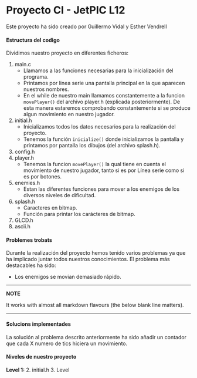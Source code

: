 # Proyecto CI - JetPIC L12

Este proyecto ha sido creado por Guillermo Vidal y Esther Vendrell

#### Estructura del codigo

Dividimos nuestro proyecto en diferentes ficheros:
1. main.c
   - Llamamos a las funciones necesarias para la inicialización del programa.
   - Printamos por linea serie una pantalla principal en la que aparecen nuestros nombres. 
   - En el while de nuestro main llamamos constantemente a la funcion `movePlayer()` del archivo player.h (explicada posteriormente). De esta manera estaremos comprobando constantemente si se produce algun movimiento en nuestro jugador.
2. initial.h
   - Inicializamos todos los datos necesarios para la realización del proyecto.
   - Tenemos la función `inicialize()` donde inicializamos la pantalla y printamos por pantalla los dibujos (del archivo splash.h).
3. config.h
4. player.h
   - Tenemos la funcion `movePlayer()` la qual tiene en cuenta el movimiento de nuestro jugador, tanto si es por Línea serie como si es por botones.
5. enemies.h
   - Estan las diferentes funciones para mover a los enemigos de los diversos niveles de dificultad. 
6. splash.h
   - Caracteres en bitmap.
   - Función para printar los carácteres de bitmap.
7. GLCD.h
8. ascii.h

#### Problemes trobats

Durante la realización del proyecto hemos tenido varios problemas ya que ha implicado juntar todos nuestros conocimientos. El problema más destacables ha sido:
   - Los enemigos se movian demasiado rápido.
---
**NOTE**

It works with almost all markdown flavours (the below blank line matters).

---

[^note]:
    Uno de nuestros requisitos ha sido no usar delays para solventar este inconveniente.

#### Solucions implementades

La solución al problema descrito anteriormente ha sido añadir un contador que cada X numero de tics hiciera un movimiento.

#### Niveles de nuestro proyecto

**Level 1:** 
2. initial.h
3. Level
